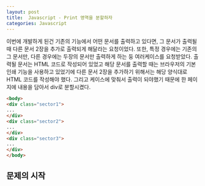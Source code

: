 ```yaml
---
layout: post
title:  Javascript - Print 영역을 분할하자
categories: Javascript
---
```


이번에 개발하게 된건 기존의 기능에서 어떤 문서를 출력하고 있다면, 그 문서가 출력될 때 다른 문서 2장을 추가로 출력되게 해달라는 요청이었다. 또한, 특정 경우에는 기존의 그 문서만, 다른 경우에는 두장의 문서만 출력하게 하는 둥 여러케이스를 요청받았다. 출력될 문서는 HTML 코드로 작성되어 있었고 해당 문서를 출력할 때는 브라우저의 기본 인쇄 기능을 사용하고 있었기에 다른 문서 2장을 추가하기 위해서는 해당 양식대로 HTML 코드를 작성해야 했다. 그리고 케이스에 맞춰서 출력이 되야했기 때문에 한 페이지에 내용을 담아서 div로 분할시켰다.

```html
<body>
<div class="sector1">
...
</div>
<div class="sector2">
...
</div>
<div class="sector3">
...
</div>
</body>
```

<h2>문제의 시작</h2>
